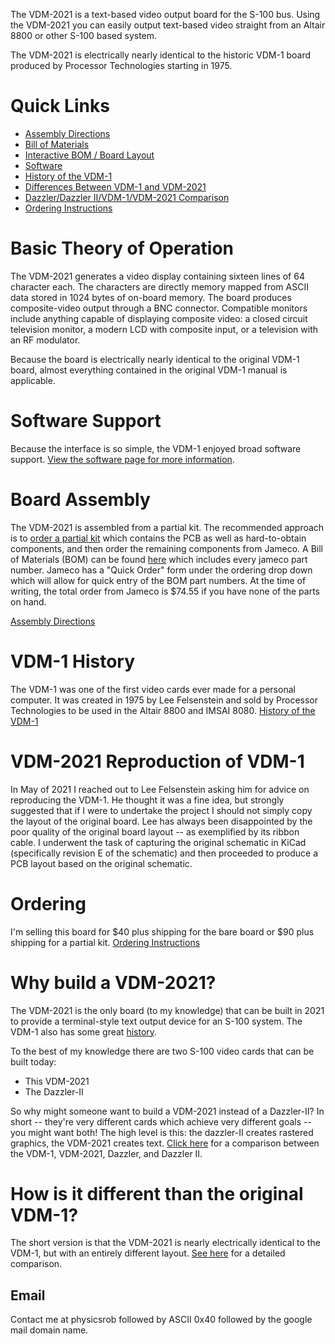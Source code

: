 The VDM-2021 is a text-based video output board for the S-100 bus.  Using the VDM-2021 you can easily output text-based video straight from an Altair 8800 or other S-100 based system. 

The VDM-2021 is electrically nearly identical to the historic VDM-1 board produced by Processor Technologies starting in 1975.

# Quick Links

- [Assembly Directions](assembly.md)
- [Bill of Materials](https://docs.google.com/spreadsheets/d/192WKFjCJ90pev5cdcXky_RTGSZf7UaUfQrNFE1YifAw/edit?usp=sharing)
- [Interactive BOM / Board Layout](ibom.html)
- [Software](software/index.md)
- [History of the VDM-1](history.md)
- [Differences Between VDM-1 and VDM-2021](changes.md)
- [Dazzler/Dazzler II/VDM-1/VDM-2021 Comparison](dazzler_comp.md)
- [Ordering Instructions](ordering.md)

# Basic Theory of Operation
The VDM-2021 generates a video display containing sixteen lines of 64 character each.  The characters are directly memory mapped from ASCII data stored in 1024 bytes of on-board memory.  The board produces composite-video output through a BNC connector.  Compatible monitors include anything capable of displaying composite video: a closed circuit television monitor, a modern LCD with composite input, or a television with an RF modulator.

Because the board is electrically nearly identical to the original VDM-1 board, almost everything contained in the original VDM-1 manual is applicable.

# Software Support
Because the interface is so simple, the VDM-1 enjoyed broad software support.  [View the software page for more information](software/index.md).

# Board Assembly
The VDM-2021 is assembled from a partial kit.  The recommended approach is to [order a partial kit](ordering.md) which contains the PCB as well as hard-to-obtain components, and then order the remaining components from Jameco.  A Bill of Materials (BOM) can be found [here](https://docs.google.com/spreadsheets/d/192WKFjCJ90pev5cdcXky_RTGSZf7UaUfQrNFE1YifAw/edit?usp=sharing) which includes every jameco part number.  Jameco has a "Quick Order" form under the ordering drop down which will allow for quick entry of the BOM part numbers.  At the time of writing, the total order from Jameco is $74.55 if you have none of the parts on hand.

[Assembly Directions](assembly.md)

# VDM-1 History

The VDM-1 was one of the first video cards ever made for a personal computer.  It was created in 1975 by Lee Felsenstein and sold by Processor Technologies to be used in the Altair 8800 and IMSAI 8080.  [History of the VDM-1](history.md)

# VDM-2021 Reproduction of VDM-1
In May of 2021 I reached out to Lee Felsenstein asking him for advice on reproducing the VDM-1.  He thought it was a fine idea, but strongly suggested that if I were to undertake the project I should not simply copy the layout of the original board.  Lee has always been disappointed by the poor quality of the original board layout -- as exemplified by its ribbon cable.  I underwent the task of capturing the original schematic in KiCad (specifically revision E of the schematic) and then proceeded to produce a PCB layout based on the original schematic.

# Ordering
I'm selling this board for $40 plus shipping for the bare board or $90 plus shipping for a partial kit.  [Ordering Instructions](ordering.md)

# Why build a VDM-2021?
The VDM-2021 is the only board (to my knowledge) that can be built in 2021 to provide a terminal-style text output device for an S-100 system.  The VDM-1 also has some great [history](history.md).

To the best of my knowledge there are two S-100 video cards that can be built today:
- This VDM-2021
- The Dazzler-II

So why might someone want to build a VDM-2021 instead of a Dazzler-II?  In short -- they're very different cards which achieve very different goals -- you might want both!  The high level is this:  the dazzler-II creates rastered graphics, the VDM-2021 creates text.  [Click here](dazzler_comp.md) for a comparison between the VDM-1, VDM-2021, Dazzler, and Dazzler II.


# How is it different than the original VDM-1?
The short version is that the VDM-2021 is nearly electrically identical to the VDM-1, but with an entirely different layout.  [See here](changes.md) for a detailed comparison.


## Email
Contact me at physicsrob followed by ASCII 0x40 followed by the google mail domain name.


